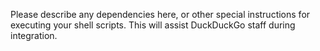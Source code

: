 Please describe any dependencies here, or other special instructions for executing your shell scripts. This will assist DuckDuckGo staff during integration.
